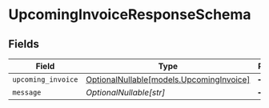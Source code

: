 # UpcomingInvoiceResponseSchema


## Fields

| Field                                                                    | Type                                                                     | Required                                                                 | Description                                                              |
| ------------------------------------------------------------------------ | ------------------------------------------------------------------------ | ------------------------------------------------------------------------ | ------------------------------------------------------------------------ |
| `upcoming_invoice`                                                       | [OptionalNullable[models.UpcomingInvoice]](../models/upcominginvoice.md) | :heavy_minus_sign:                                                       | N/A                                                                      |
| `message`                                                                | *OptionalNullable[str]*                                                  | :heavy_minus_sign:                                                       | N/A                                                                      |